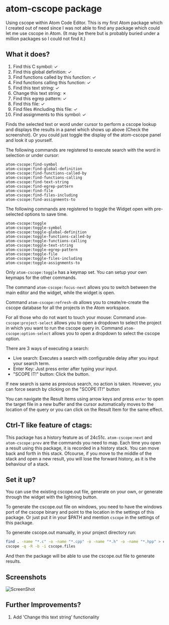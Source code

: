 # atom-cscope package

Using cscope within Atom Code Editor.
This is my first Atom package which I created out of need since
I was not able to find any package which could let me use cscope in Atom. (It
may be there but is probably buried under a million packages so I could not
find it.)

## What it does?
1.  Find this C symbol:                         ✓
2.  Find this global definition:                ✓
3.  Find functions called by this function:     ✓
4.  Find functions calling this function:       ✓
5.  Find this text string:                      ✓
6.  Change this text string:                    ✗
7.  Find this egrep pattern:                    ✓
8.  Find this file:                             ✓
9.  Find files #including this file:            ✓
10. Find assignments to this symbol:            ✓

Finds the selected text or word under cursor to perform a cscope lookup and
displays the results in a panel which shows up above (Check the screenshot).
Or you could just toggle the display of the atom-cscope panel and look it up
yourself.

The following commands are registered to execute search with the word in
selection or under cursor:
```
atom-cscope:find-symbol
atom-cscope:find-global-definition
atom-cscope:find-functions-called-by
atom-cscope:find-functions-calling
atom-cscope:find-text-string
atom-cscope:find-egrep-pattern
atom-cscope:find-file
atom-cscope:find-files-including
atom-cscope:find-assignments-to
```

The following commands are registered to toggle the Widget open with
pre-selected options to save time.
```
atom-cscope:toggle
atom-cscope:toggle-symbol
atom-cscope:toggle-global-definition
atom-cscope:toggle-functions-called-by
atom-cscope:toggle-functions-calling
atom-cscope:toggle-text-string
atom-cscope:toggle-egrep-pattern
atom-cscope:toggle-file
atom-cscope:toggle-files-including
atom-cscope:toggle-assignments-to
```

Only `atom-cscope:toggle` has a keymap set. You can setup your own keymaps for
the other commands.

The command `atom-cscope:focus-next` allows you to switch between the main
editor and the widget, while the widget is open.

Command `atom-cscope:refresh-db` allows you to create/re-create the cscope
database for all the projects in the Atom workspace.

For all those who do not want to touch your mouse:
Command `atom-cscope:project-select` allows you to open a dropdown to select
the project in which you want to run the cscope query in.
Command `atom-cscope:option-select` allows you to open a dropdown to select
the cscope option.

There are 3 ways of executing a search:
* Live search: Executes a search with configurable delay after you input your
  search term.
* Enter Key: Just press enter after typing your input.
* "SCOPE IT!" button: Click the button.

If new search is same as previous search, no action is taken. However, you can
force search by clicking on the "SCOPE IT!" button

You can navigate the Result Items using arrow keys and press `enter` to open
the target file in a new buffer and the cursor automatically moves to the
location of the query or you can click on the Result Item for the same effect.

## Ctrl-T like feature of ctags:
This package has a history feature as of 24c51c.
`atom-cscope:next` and `atom-cscope:prev` are the commands you need to map.
Each time you open a result using this package, it is recorded in a history
stack. You can move back and forth in this stack. Ofcourse, if you move to the
middle of the stack and open a new result, you will lose the forward history, as
it is the behaviour of a stack.

## Set it up?
You can use the existing cscope.out file, generate on your own, or generate
through the widget with the lightning button.

To generate the cscope.out file on windows, you need to have the windows port
of the cscope binary and point to the location in the settings of this package.
Or just put it in your $PATH and mention `cscope` in the settings of this
package.

To generate cscope.out manually, in your project directory run:
```bash
find . -name "*.c" -o -name "*.cpp" -o -name "*.h" -o -name "*.hpp" > cscope.files
cscope -q -R -b -i cscope.files
```
And then the package will be able to use the cscope.out file to generate results.

## Screenshots
![ScreenShot](http://i.imgur.com/t7p7lvn.png)

## Further Improvements?
1. Add 'Change this text string' functionality
